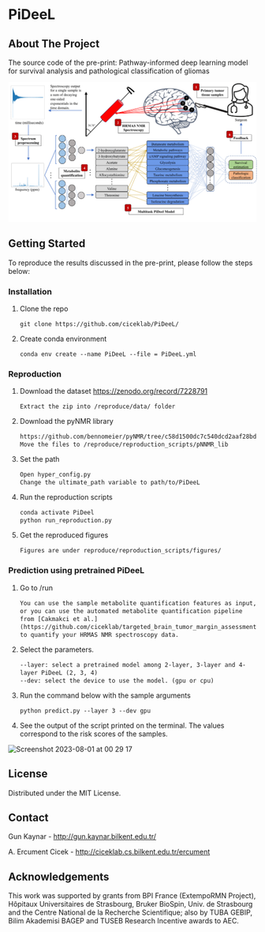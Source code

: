 # PiDeeL

## About The Project
The source code of the pre-print: Pathway-informed deep learning model for survival analysis and pathological classification of gliomas


![alt text](https://github.com/ciceklab/PiDeeL/blob/main/system_figure.png)


## Getting Started
To reproduce the results discussed in the pre-print, please follow the steps below:

### Installation
1. Clone the repo
   ```
   git clone https://github.com/ciceklab/PiDeeL/
   ```
2. Create conda environment
   ```
   conda env create --name PiDeeL --file = PiDeeL.yml
   ```
### Reproduction

1. Download the dataset
   https://zenodo.org/record/7228791
   ```
   Extract the zip into /reproduce/data/ folder
   ```

2. Download the pyNMR library
   ```
   https://github.com/bennomeier/pyNMR/tree/c58d1500dc7c540dcd2aaf28bdf8a660e7f496ff
   Move the files to /reproduce/reproduction_scripts/pNNMR_lib
   ```
3. Set the path
   ```
   Open hyper_config.py
   Change the ultimate_path variable to path/to/PiDeeL 
   ```
4. Run the reproduction scripts
   ```
   conda activate PiDeel
   python run_reproduction.py
   ```
5. Get the reproduced figures
   ```
   Figures are under reproduce/reproduction_scripts/figures/
   ```
### Prediction using pretrained PiDeeL
1. Go to /run
   ```
   You can use the sample metabolite quantification features as input, or you can use the automated metabolite quantification pipeline from [Cakmakci et al.](https://github.com/ciceklab/targeted_brain_tumor_margin_assessment) to quantify your HRMAS NMR spectroscopy data.
   ```
2. Select the parameters.
   ```
   --layer: select a pretrained model among 2-layer, 3-layer and 4-layer PiDeeL (2, 3, 4)
   --dev: select the device to use the model. (gpu or cpu) 
   ```
3. Run the command below with the sample arguments
   ```
   python predict.py --layer 3 --dev gpu
   ```
4. See the output of the script printed on the terminal. The values correspond to the risk scores of the samples.
<img width="432" alt="Screenshot 2023-08-01 at 00 29 17" src="https://github.com/ciceklab/PiDeeL/assets/45332095/2578085e-b33e-4c38-a543-80669fdce0a6">


## License

Distributed under the MIT License.

## Contact

Gun Kaynar - http://gun.kaynar.bilkent.edu.tr/

A. Ercument Cicek - http://ciceklab.cs.bilkent.edu.tr/ercument


## Acknowledgements
This work was supported by grants from BPI France (ExtempoRMN Project), Hôpitaux Universitaires de Strasbourg, Bruker BioSpin, Univ. de Strasbourg and the Centre National de la Recherche Scientifique; also by TUBA GEBIP, Bilim Akademisi BAGEP and TUSEB Research Incentive awards to AEC.


